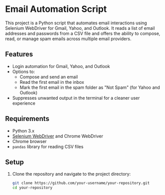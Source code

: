 # Email Automation Script

This project is a Python script that automates email interactions using Selenium WebDriver for Gmail, Yahoo, and Outlook. It reads a list of email addresses and passwords from a CSV file and offers the ability to compose, read, or manage spam emails across multiple email providers.

## Features

- Login automation for Gmail, Yahoo, and Outlook
- Options to:
  - Compose and send an email
  - Read the first email in the inbox
  - Mark the first email in the spam folder as "Not Spam" (for Yahoo and Outlook)
- Suppresses unwanted output in the terminal for a cleaner user experience

## Requirements

- Python 3.x
- [Selenium WebDriver](https://www.selenium.dev/documentation/webdriver/) and Chrome WebDriver
- Chrome browser
- `pandas` library for reading CSV files

## Setup

1. Clone the repository and navigate to the project directory:
   ```bash
   git clone https://github.com/your-username/your-repository.git
   cd your-repository
